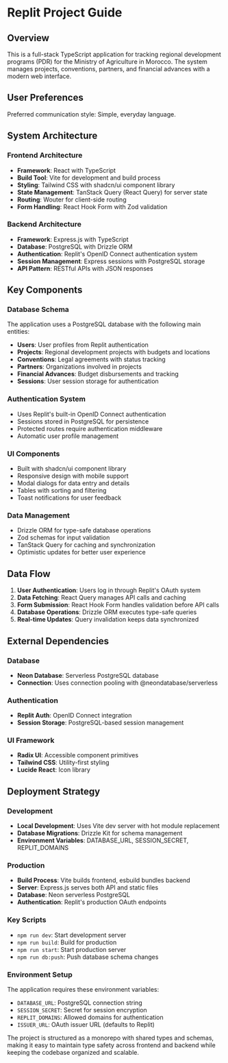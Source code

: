 # Replit Project Guide

## Overview

This is a full-stack TypeScript application for tracking regional development programs (PDR) for the Ministry of Agriculture in Morocco. The system manages projects, conventions, partners, and financial advances with a modern web interface.

## User Preferences

Preferred communication style: Simple, everyday language.

## System Architecture

### Frontend Architecture
- **Framework**: React with TypeScript
- **Build Tool**: Vite for development and build process
- **Styling**: Tailwind CSS with shadcn/ui component library
- **State Management**: TanStack Query (React Query) for server state
- **Routing**: Wouter for client-side routing
- **Form Handling**: React Hook Form with Zod validation

### Backend Architecture
- **Framework**: Express.js with TypeScript
- **Database**: PostgreSQL with Drizzle ORM
- **Authentication**: Replit's OpenID Connect authentication system
- **Session Management**: Express sessions with PostgreSQL storage
- **API Pattern**: RESTful APIs with JSON responses

## Key Components

### Database Schema
The application uses a PostgreSQL database with the following main entities:
- **Users**: User profiles from Replit authentication
- **Projects**: Regional development projects with budgets and locations
- **Conventions**: Legal agreements with status tracking
- **Partners**: Organizations involved in projects
- **Financial Advances**: Budget disbursements and tracking
- **Sessions**: User session storage for authentication

### Authentication System
- Uses Replit's built-in OpenID Connect authentication
- Sessions stored in PostgreSQL for persistence
- Protected routes require authentication middleware
- Automatic user profile management

### UI Components
- Built with shadcn/ui component library
- Responsive design with mobile support
- Modal dialogs for data entry and details
- Tables with sorting and filtering
- Toast notifications for user feedback

### Data Management
- Drizzle ORM for type-safe database operations
- Zod schemas for input validation
- TanStack Query for caching and synchronization
- Optimistic updates for better user experience

## Data Flow

1. **User Authentication**: Users log in through Replit's OAuth system
2. **Data Fetching**: React Query manages API calls and caching
3. **Form Submission**: React Hook Form handles validation before API calls
4. **Database Operations**: Drizzle ORM executes type-safe queries
5. **Real-time Updates**: Query invalidation keeps data synchronized

## External Dependencies

### Database
- **Neon Database**: Serverless PostgreSQL database
- **Connection**: Uses connection pooling with @neondatabase/serverless

### Authentication
- **Replit Auth**: OpenID Connect integration
- **Session Storage**: PostgreSQL-based session management

### UI Framework
- **Radix UI**: Accessible component primitives
- **Tailwind CSS**: Utility-first styling
- **Lucide React**: Icon library

## Deployment Strategy

### Development
- **Local Development**: Uses Vite dev server with hot module replacement
- **Database Migrations**: Drizzle Kit for schema management
- **Environment Variables**: DATABASE_URL, SESSION_SECRET, REPLIT_DOMAINS

### Production
- **Build Process**: Vite builds frontend, esbuild bundles backend
- **Server**: Express.js serves both API and static files
- **Database**: Neon serverless PostgreSQL
- **Authentication**: Replit's production OAuth endpoints

### Key Scripts
- `npm run dev`: Start development server
- `npm run build`: Build for production
- `npm run start`: Start production server
- `npm run db:push`: Push database schema changes

### Environment Setup
The application requires these environment variables:
- `DATABASE_URL`: PostgreSQL connection string
- `SESSION_SECRET`: Secret for session encryption
- `REPLIT_DOMAINS`: Allowed domains for authentication
- `ISSUER_URL`: OAuth issuer URL (defaults to Replit)

The project is structured as a monorepo with shared types and schemas, making it easy to maintain type safety across frontend and backend while keeping the codebase organized and scalable.